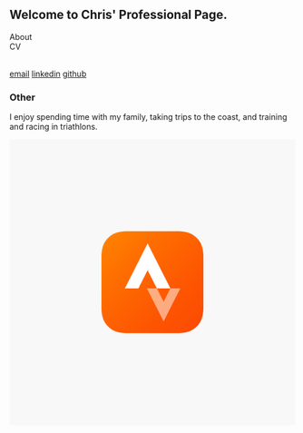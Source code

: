 ## Welcome to Chris' Professional Page.
About<br>
CV<br><br>


[email](mailto:christopher.riper@gmail.com) [linkedin](https://www.linkedin.com/in/christopherriper/) [github](https://github.com/chris-r-pdx)<br>


### Other
I enjoy spending time with my family, taking trips to the coast, and training and racing in triathlons.

[![View my Strava profile](strava_icon_96.png "View my Strava profile")](https://www.strava.com/athletes/17256751)

